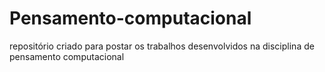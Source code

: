 # Pensamento-computacional
repositório criado para postar os trabalhos desenvolvidos na disciplina de pensamento computacional 

